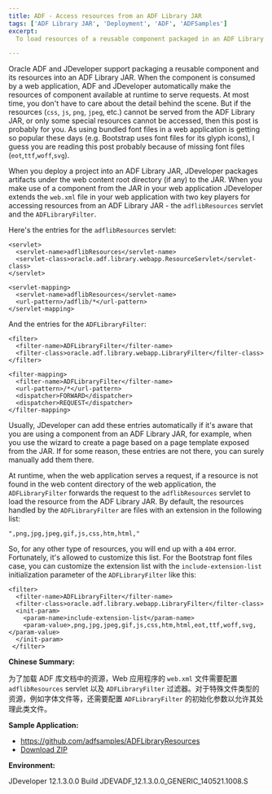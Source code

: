 ```yaml
---
title: ADF - Access resources from an ADF Library JAR
tags: ['ADF Library JAR', 'Deployment', 'ADF', 'ADFSamples']
excerpt: 
  To load resources of a reusable component packaged in an ADF Library JAR, the web.xml of the consuming web application must be extended with the entries of filter and servlet to serve the resources from the JAR. For resources other than commonly used file types, like font files (eot, rtf, off, svg), you need configure include extension list for the filter.

---
```

Oracle ADF and JDeveloper support packaging a reusable component and its resources into an ADF Library JAR. When the component is consumed by a web application, ADF and JDeveloper automatically make the resources of component available at runtime to serve requests. At most time, you don't have to care about the detail behind the scene. But if the resources (`css`, `js`, `png`, `jpeg`, etc.) cannot be served from the ADF Library JAR, or only some special resources cannot be accessed, then this post is probably for you. As using bundled font files in a web application is getting so popular these days (e.g. Bootstrap uses font files for its glyph icons), I guess you are reading this post probably because of missing font files (`eot`,`ttf`,`woff`,`svg`).

When you deploy a project into an ADF Library JAR, JDeveloper packages artifacts under the web content root directory (if any) to the JAR. When you make use of a component from the JAR in your web application JDeveloper extends the `web.xml` file in your web application with two key players for accessing resources from an ADF Library JAR - the `adflibResources` servlet and the `ADFLibraryFilter`.

Here's the entries for the `adflibResources` servlet:

```
<servlet>
  <servlet-name>adflibResources</servlet-name>
  <servlet-class>oracle.adf.library.webapp.ResourceServlet</servlet-class>
</servlet>

<servlet-mapping>
  <servlet-name>adflibResources</servlet-name>
  <url-pattern>/adflib/*</url-pattern>
</servlet-mapping>
```

And the entries for the `ADFLibraryFilter`:

```
<filter>
  <filter-name>ADFLibraryFilter</filter-name>
  <filter-class>oracle.adf.library.webapp.LibraryFilter</filter-class>
</filter>

<filter-mapping>
  <filter-name>ADFLibraryFilter</filter-name>
  <url-pattern>/*</url-pattern>
  <dispatcher>FORWARD</dispatcher>
  <dispatcher>REQUEST</dispatcher>
</filter-mapping>
```
Usually, JDeveloper can add these entries automatically if it's aware that you are using a component from an ADF Library JAR, for example, when you use the wizard to create a page based on a page template exposed from the JAR. If for some reason, these entries are not there, you can surely manually add them there.

At runtime, when the web application serves a request, if a resource is not found in the web content directory of the web application, the `ADFLibraryFilter` forwards the request to the `adflibResources` servlet to load the resource from the ADF Library JAR. By default, the resources handled by the `ADFLibraryFilter` are files with an extension in the following list:

`",png,jpg,jpeg,gif,js,css,htm,html,"`

So, for any other type of resources, you will end up with a `404` error. Fortunately, it's allowed to customize this list. For the Bootstrap font files case, you can customize the extension list with the `include-extension-list` initialization parameter of the `ADFLibraryFilter` like this:

```
<filter>
  <filter-name>ADFLibraryFilter</filter-name>
  <filter-class>oracle.adf.library.webapp.LibraryFilter</filter-class>
  <init-param>
    <param-name>include-extension-list</param-name>
    <param-value>,png,jpg,jpeg,gif,js,css,htm,html,eot,ttf,woff,svg,</param-value>
  </init-param>
 </filter>
```

**Chinese Summary:** 

为了加载 ADF 库文档中的资源，Web 应用程序的 `web.xml` 文件需要配置 `adflibResources` servlet 以及 `ADFLibraryFilter` 过滤器。对于特殊文件类型的资源，例如字体文件等，还需要配置 `ADFLibraryFilter` 的初始化参数以允许其处理此类文件。

**Sample Application:**

* <https://github.com/adfsamples/ADFLibraryResources>
* [Download ZIP](https://github.com/adfsamples/ADFLibraryResources/archive/master.zip)

**Environment:**

JDeveloper 12.1.3.0.0 Build JDEVADF_12.1.3.0.0_GENERIC_140521.1008.S
